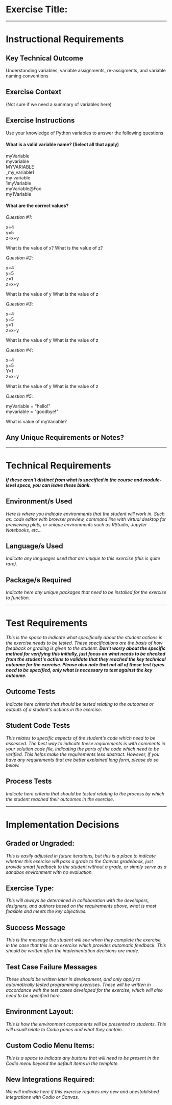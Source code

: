 # Exercise Title:
---
# Instructional Requirements
## Key Technical Outcome
Understanding variables, variable assignments, re-assigments, and variable naming conventions


## Exercise Context
(Not sure if we need a summary of variables here)

## Exercise Instructions
Use your knowledge of Python variables to answer the following questions

#### What is a valid variable name? (Select all that apply)

myVariable<br/> 
myvariable<br/>
MYVARIABLE<br/> 
_my_variable1<br/>
my variable <br/>
1myVariable<br/>
myVariable@Foo<br>
my1Variable<br>


#### What are the correct values?

<em>Question #1</em>:

x=4<br>
y=5<br>
z=x+y<br>

What is the value of x?
What is the value of z?

<em>Question #2</em>:

x=4<br>
y=5<br>
z=1<br>
z=x+y<br>

What is the value of y
What is the value of z

<em>Question #3</em>:

x=4<br>
y=5<br>
y=1<br>
z=x+y<br>

What is the value of y
What is the value of z


<em>Question #4</em>:

x=4<br>
y=5<br>
Y=1<br>
z=x+y<br>


What is the value of y
What is the value of z

<em>Question #5</em>:

myVariable = "hello!"<br>
myvariable = "goodbye!"<br>

What is value of myVariable?


## Any Unique Requirements or Notes?

---
# Technical Requirements
<em><strong>If these aren't distinct from what is specified in the course and module-level specs, you can leave these blank.</strong></em>

## Environment/s Used
<em>Here is where you indicate environments that the student will work in. Such as: code editor with browser preview, command line with virtual desktop for previewing plots, or unique environments such as RStudio, Jupyter Notebooks, etc...</em>

## Language/s Used
<em>Indicate any languages used that are unique to this exercise (this is quite rare).</em>

## Package/s Required
<em>Indicate here any unique packages that need to be installed for the exercise to function.</em>

---
# Test Requirements
<em>This is the space to indicate what specifically about the student actions in the exercise needs to be tested. These specifications are the basis of how feedback or grading is given to the student. <strong>Don't worry about the specific method for verifying this initially, just focus on what needs to be checked from the student's actions to validate that they reached the key technical outcome for the exercise. Please also note that not all of these test types need to be specified, only what is necessary to test against the key outcome.</strong></em>

## Outcome Tests
<em>Indicate here criteria that should be tested relating to the outcomes or outputs of a student's actions in the exercise.</em>

## Student Code Tests
<em>This relates to specific aspects of the student's code which need to be assessed. The best way to indicate these requirements is with comments in your solution code file, indicating the parts of the code which need to be verified. This helps make the requirements less abstract. However, if you have any requirements that are better explained long form, please do so below.</em>

## Process Tests
<em>Indicate here criteria that should be tested relating to the process by which the student reached their outcomes in the exercise.</em>

---
#  Implementation Decisions

## Graded or Ungraded:
<em>This is easily adjusted in future iterations, but this is a place to indicate whether this exercise will pass a grade to the Canvas gradebook, just provide smart feedback to the student without a grade, or simply serve as a sandbox environment with no evaluation.</em>

## Exercise Type:
<em>This will always be determined in collaboration with the developers, designers, and authors based on the requirements above, what is most feasible and meets the key objectives.</em>

## Success Message
<em>This is the message the student will see when they complete the exercise, in the case that this is an exercise which provides automatic feedback. This should be written after the implementation decisions are made.</em>

## Test Case Failure Messages
<em>These should be written later in development, and only apply to automatically tested programming exercises. These will be written in accordance with the test cases developed for the exercise, which will also need to be specified here.</em>

## Environment Layout:
<em>This is how the environment components will be presented to students. This will usuall relate to Codio panes and what they contain.</em>

## Custom Codio Menu Items:
<em>This is a space to indicate any buttons that will need to be present in the Codio menu beyond the default items in the template.</em>

## New Integrations Required:
<em>We will indicate here if this exercise requires any new and unestablished integrations with Codio or Canvas.</em>
